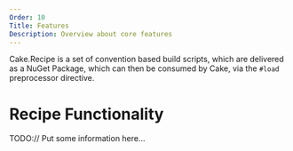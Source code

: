 ```yaml
---
Order: 10
Title: Features
Description: Overview about core features
---
```


Cake.Recipe is a set of convention based build scripts, which are delivered as a NuGet Package, which can then be consumed by Cake, via the `#load` preprocessor directive.

# Recipe Functionality

TODO:// Put some information here...
